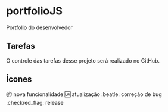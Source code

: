 # portfolioJS
Portfolio do desenvolvedor

## Tarefas

O controle das tarefas desse projeto será realizado no GitHub.

## Ícones

:package: nova funcionalidade
:up: atualização
:beatle: correção de bug
:checkred_flag: release
